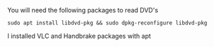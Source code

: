 You will need the following packages to read DVD's

```
sudo apt install libdvd-pkg && sudo dpkg-reconfigure libdvd-pkg
```

I installed VLC and Handbrake packages with apt

